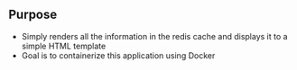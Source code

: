 ## Purpose
- Simply renders all the information in the redis cache and displays it to a simple HTML template
- Goal is to containerize this application using Docker

